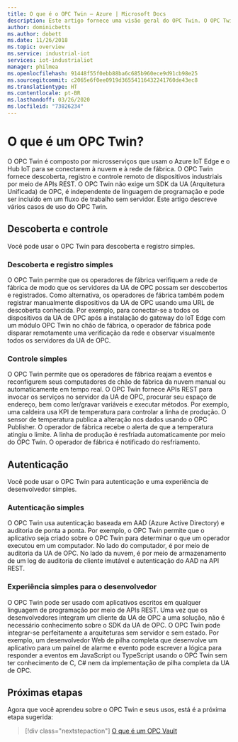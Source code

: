 ```yaml
---
title: O que é o OPC Twin – Azure | Microsoft Docs
description: Este artigo fornece uma visão geral do OPC Twin. O OPC Twin fornece descoberta, registro e controle remoto de dispositivos industriais por meio de APIs REST.
author: dominicbetts
ms.author: dobett
ms.date: 11/26/2018
ms.topic: overview
ms.service: industrial-iot
services: iot-industrialiot
manager: philmea
ms.openlocfilehash: 91448f55f0ebb88ba6c685b960ece9d91cb98e25
ms.sourcegitcommit: c2065e6f0ee0919d36554116432241760de43ec8
ms.translationtype: HT
ms.contentlocale: pt-BR
ms.lasthandoff: 03/26/2020
ms.locfileid: "73826234"
---
```

# <a name="what-is-opc-twin"></a>O que é um OPC Twin?

O OPC Twin é composto por microsserviços que usam o Azure IoT Edge e o Hub IoT para se conectarem à nuvem e à rede de fábrica. O OPC Twin fornece descoberta, registro e controle remoto de dispositivos industriais por meio de APIs REST. O OPC Twin não exige um SDK da UA (Arquitetura Unificada) de OPC, é independente de linguagem de programação e pode ser incluído em um fluxo de trabalho sem servidor. Este artigo descreve vários casos de uso do OPC Twin.

## <a name="discovery-and-control"></a>Descoberta e controle
Você pode usar o OPC Twin para descoberta e registro simples.

### <a name="simple-discovery-and-registration"></a>Descoberta e registro simples
O OPC Twin permite que os operadores de fábrica verifiquem a rede de fábrica de modo que os servidores da UA de OPC possam ser descobertos e registrados. Como alternativa, os operadores de fábrica também podem registrar manualmente dispositivos da UA de OPC usando uma URL de descoberta conhecida. Por exemplo, para conectar-se a todos os dispositivos da UA de OPC após a instalação do gateway do IoT Edge com um módulo OPC Twin no chão de fábrica, o operador de fábrica pode disparar remotamente uma verificação da rede e observar visualmente todos os servidores da UA de OPC. 

### <a name="simple-control"></a>Controle simples
O OPC Twin permite que os operadores de fábrica reajam a eventos e reconfigurem seus computadores de chão de fábrica da nuvem manual ou automaticamente em tempo real. O OPC Twin fornece APIs REST para invocar os serviços no servidor da UA de OPC, procurar seu espaço de endereço, bem como ler/gravar variáveis e executar métodos. Por exemplo, uma caldeira usa KPI de temperatura para controlar a linha de produção. O sensor de temperatura publica a alteração nos dados usando o OPC Publisher. O operador de fábrica recebe o alerta de que a temperatura atingiu o limite. A linha de produção é resfriada automaticamente por meio do OPC Twin. O operador de fábrica é notificado do resfriamento.

## <a name="authentication"></a>Autenticação
Você pode usar o OPC Twin para autenticação e uma experiência de desenvolvedor simples.

### <a name="simple-authentication"></a>Autenticação simples 
O OPC Twin usa autenticação baseada em AAD (Azure Active Directory) e auditoria de ponta a ponta. Por exemplo, o OPC Twin permite que o aplicativo seja criado sobre o OPC Twin para determinar o que um operador executou em um computador. No lado do computador, é por meio de auditoria da UA de OPC. No lado da nuvem, é por meio de armazenamento de um log de auditoria de cliente imutável e autenticação do AAD na API REST.

### <a name="simple-developer-experience"></a>Experiência simples para o desenvolvedor 
O OPC Twin pode ser usado com aplicativos escritos em qualquer linguagem de programação por meio de APIs REST. Uma vez que os desenvolvedores integram um cliente da UA de OPC a uma solução, não é necessário conhecimento sobre o SDK da UA de OPC. O OPC Twin pode integrar-se perfeitamente a arquiteturas sem servidor e sem estado. Por exemplo, um desenvolvedor Web de pilha completa que desenvolve um aplicativo para um painel de alarme e evento pode escrever a lógica para responder a eventos em JavaScript ou TypeScript usando o OPC Twin sem ter conhecimento de C, C# nem da implementação de pilha completa da UA de OPC. 

## <a name="next-steps"></a>Próximas etapas

Agora que você aprendeu sobre o OPC Twin e seus usos, está é a próxima etapa sugerida:

> [!div class="nextstepaction"]
> [O que é um OPC Vault](overview-opc-vault.md)
